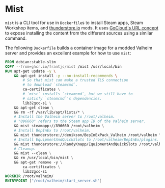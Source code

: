 # Mist

`mist` is a CLI tool for use in `Dockerfile`s to install Steam apps, Steam Workshop items, and [thunderstore.io](https://thunderstore.io/) mods. It uses [GoCloud's URL concept](https://gocloud.dev/concepts/urls/) to expose installing the content from the different sources using a similar command.

The following `Dockerfile` builds a container image for a modded Valheim server and provides an excellent example for how to use `mist`:

```Dockerfile
FROM debian:stable-slim
COPY --from=ghcr.io/frantjc/mist /mist /usr/local/bin
RUN apt-get update -y \
    && apt-get install -y --no-install-recommends \
        # So that mist can make a trusted TLS connection
        # to download `steamcmd`.
        ca-certificates \
        # `mist` installs `steamcmd`, but we still have to
        # satisfy `steamcmd`'s dependencies.
        lib32gcc-s1 \
    && apt-get clean \
    && rm -rf /var/lib/apt/lists/* \
    # Install the Valheim server to /root/valheim.
    # "896660" refers to the Steam app ID of the Valheim server.
    && mist steamapp://896660 /root/valheim \
    # Install BepInEx to /root/valheim.
    && mist thunderstore://denikson/BepInExPack_Valheim /root/valheim \
    # Install EquipmentAndQuickSlots to /root/valheim/BepInEx/plugins.
    && mist thunderstore://RandyKnapp/EquipmentAndQuickSlots /root/valheim/BepInEx/plugins \
    # Cleanup.
    && mist --clean \
    && rm /usr/local/bin/mist \
    && apt-get remove -y \
        ca-certificates \
        lib32gcc-s1
WORKDIR /root/valheim/
ENTRYPOINT ["/root/valheim/start_server.sh"]
```
